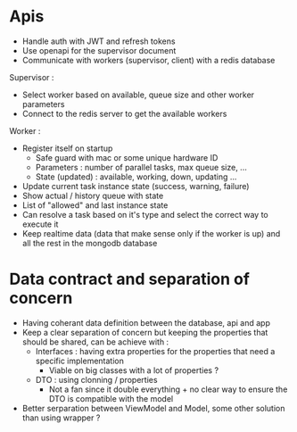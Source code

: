 # Apis

- Handle auth with JWT and refresh tokens
- Use openapi for the supervisor document
- Communicate with workers (supervisor, client) with a redis database

Supervisor :
- Select worker based on available, queue size and other worker parameters
- Connect to the redis server to get the available workers

Worker :
- Register itself on startup
    - Safe guard with mac or some unique hardware ID
    - Parameters : number of parallel tasks, max queue size, ...
    - State (updated) : available, working, down, updating ...
- Update current task instance state (success, warning, failure)
- Show actual / history queue with state
- List of "allowed"  and last instance state
- Can resolve a task based on it's type and select the correct way to execute it
- Keep realtime data (data that make sense only if the worker is up) and all the rest in the mongodb database

# Data contract and separation of concern

- Having coherant data definition between the database, api and app
- Keep a clear separation of concern but keeping the properties that should be shared, can be achieve with :
    - Interfaces : having extra properties for the properties that need a specific implementation
        - Viable on big classes with a lot of properties ?
    - DTO : using clonning / properties
        - Not a fan since it double everything + no clear way to ensure the DTO is compatible with the model
- Better serparation between ViewModel and Model, some other solution than using wrapper ?